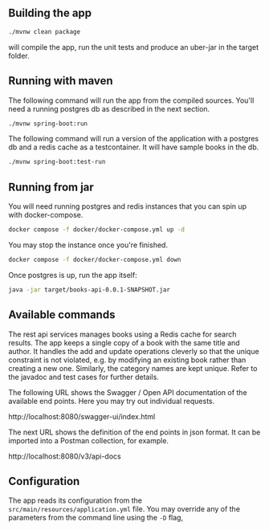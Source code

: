 ## Building the app

```bash
./mvnw clean package
```
will compile the app, run the unit tests and produce an uber-jar in the target folder.

## Running with maven

The following command will run the app from the compiled sources.
You'll need a running postgres db as described in the next section.
```bash
./mvnw spring-boot:run
```

The following command will run a version of the application with a postgres db and a redis cache as a testcontainer.
It will have sample books in the db.
```bash
./mvnw spring-boot:test-run
```

## Running from jar
You will need running postgres and redis instances that you can spin up with docker-compose.

```bash
docker compose -f docker/docker-compose.yml up -d
```

You may stop the instance once you're finished.
```bash
docker compose -f docker/docker-compose.yml down
```

Once postgres is up, run the app itself:

```bash
java -jar target/books-api-0.0.1-SNAPSHOT.jar
```

## Available commands

The rest api services manages books using a Redis cache for search results.
The app keeps a single copy of a book with the same title and author. It handles the add and update operations
cleverly so that the unique constraint is not violated, e.g. by modifying an existing book rather than creating
a new one. Similarly, the category names are kept unique. Refer to the javadoc and test cases for further details. 

The following URL shows the Swagger / Open API documentation of the available end points. Here you may try out
individual requests.

http://localhost:8080/swagger-ui/index.html

The next URL shows the definition of the end points in json format. It can be imported into a Postman collection,
for example.

http://localhost:8080/v3/api-docs


## Configuration

The app reads its configuration from the `src/main/resources/application.yml` file.
You may override any of the parameters from the command line using the `-D` flag,
